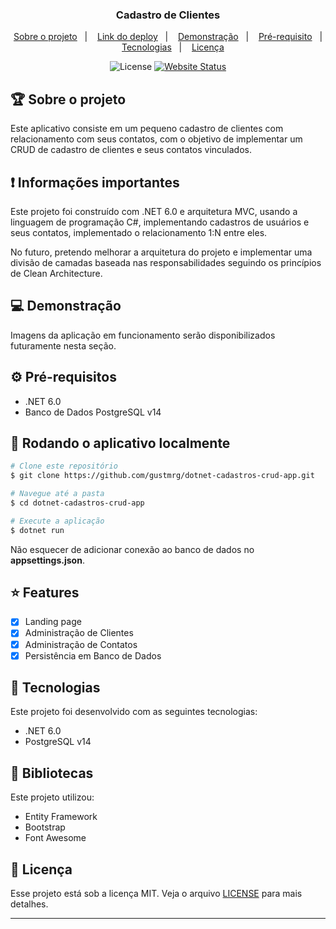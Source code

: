 <h3 align="center">
  Cadastro de Clientes
</h3>


<p align="center">
  <a href="#rocket-sobre-o-desafio">Sobre o projeto</a>&nbsp;&nbsp;&nbsp;|&nbsp;&nbsp;&nbsp;
  <a href="https://dotnet-cadastros-crud.herokuapp.com" target="_blank">Link do deploy</a>&nbsp;&nbsp;&nbsp;|&nbsp;&nbsp;&nbsp;
  <a href="#">Demonstração</a>&nbsp;&nbsp;&nbsp;|&nbsp;&nbsp;&nbsp;
  <a href="#">Pré-requisito</a>&nbsp;&nbsp;&nbsp;|&nbsp;&nbsp;&nbsp;
  <a href="#">Tecnologias</a>&nbsp;&nbsp;&nbsp;|&nbsp;&nbsp;&nbsp;
  <a href="#">Licença</a>
</p>

<div align="center">
	<img alt="License" src="https://img.shields.io/badge/license-MIT-%2304D361" />
	<a href="https://dotnet-cadastros-crud.herokuapp.com" target="_blank"><img alt="Website Status" src="https://img.shields.io/website?down_color=red&down_message=offline&up_color=success&up_message=online&url=https%3A%2F%2Fdotnet-cadastros-crud.herokuapp.com%2F" /></a>
</div>


## :trophy: Sobre o projeto

<p>Este aplicativo consiste em um pequeno cadastro de clientes com relacionamento com seus contatos, 
com o objetivo de implementar um CRUD de cadastro de clientes e seus contatos vinculados.
</p>

## :exclamation: Informações importantes

<p>Este projeto foi construído com .NET 6.0 e arquitetura MVC, usando a linguagem de programação C#, implementando cadastros de usuários e seus contatos, implementado o relacionamento 1:N entre eles.</p>

<p>No futuro, pretendo melhorar a arquitetura do projeto e implementar uma divisão de camadas baseada nas responsabilidades
seguindo os princípios de Clean Architecture.</p>

## :computer: Demonstração

<p>Imagens da aplicação em funcionamento serão disponibilizados futuramente nesta seção. </p>

## :gear: Pré-requisitos

- .NET 6.0
- Banco de Dados PostgreSQL v14

## :file_folder: Rodando o aplicativo localmente

```bash
# Clone este repositório
$ git clone https://github.com/gustmrg/dotnet-cadastros-crud-app.git

# Navegue até a pasta
$ cd dotnet-cadastros-crud-app

# Execute a aplicação
$ dotnet run
```

Não esquecer de adicionar conexão ao banco de dados no <b>appsettings.json</b>.

## :star: Features

- [x] Landing page
- [x] Administração de Clientes
- [x] Administração de Contatos
- [x] Persistência em Banco de Dados

## :rocket: Tecnologias

Este projeto foi desenvolvido com as seguintes tecnologias:

- .NET 6.0
- PostgreSQL v14

## :blue_book: Bibliotecas

Este projeto utilizou:

- Entity Framework
- Bootstrap
- Font Awesome

## :page_with_curl: Licença

Esse projeto está sob a licença MIT. Veja o arquivo [LICENSE](LICENSE.md) para mais detalhes.

---
